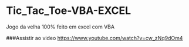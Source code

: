 # Tic_Tac_Toe-VBA-EXCEL

Jogo da velha 100% feito em excel com VBA

###Assistir ao video 
https://www.youtube.com/watch?v=cw_zNq9dOm4
